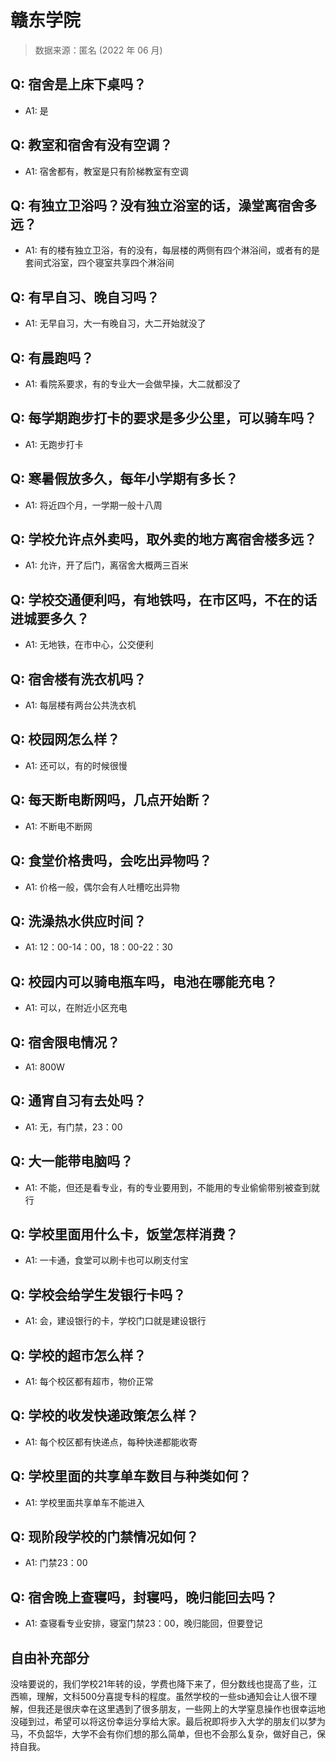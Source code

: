 # 赣东学院

> 数据来源：匿名 (2022 年 06 月)

## Q: 宿舍是上床下桌吗？

- A1: 是

## Q: 教室和宿舍有没有空调？

- A1: 宿舍都有，教室是只有阶梯教室有空调

## Q: 有独立卫浴吗？没有独立浴室的话，澡堂离宿舍多远？

- A1: 有的楼有独立卫浴，有的没有，每层楼的两侧有四个淋浴间，或者有的是套间式浴室，四个寝室共享四个淋浴间

## Q: 有早自习、晚自习吗？

- A1: 无早自习，大一有晚自习，大二开始就没了

## Q: 有晨跑吗？

- A1: 看院系要求，有的专业大一会做早操，大二就都没了

## Q: 每学期跑步打卡的要求是多少公里，可以骑车吗？

- A1: 无跑步打卡

## Q: 寒暑假放多久，每年小学期有多长？

- A1: 将近四个月，一学期一般十八周

## Q: 学校允许点外卖吗，取外卖的地方离宿舍楼多远？

- A1: 允许，开了后门，离宿舍大概两三百米

## Q: 学校交通便利吗，有地铁吗，在市区吗，不在的话进城要多久？

- A1: 无地铁，在市中心，公交便利

## Q: 宿舍楼有洗衣机吗？

- A1: 每层楼有两台公共洗衣机

## Q: 校园网怎么样？

- A1: 还可以，有的时候很慢

## Q: 每天断电断网吗，几点开始断？

- A1: 不断电不断网

## Q: 食堂价格贵吗，会吃出异物吗？

- A1: 价格一般，偶尔会有人吐槽吃出异物

## Q: 洗澡热水供应时间？

- A1: 12：00-14：00，18：00-22：30

## Q: 校园内可以骑电瓶车吗，电池在哪能充电？

- A1: 可以，在附近小区充电

## Q: 宿舍限电情况？

- A1: 800W

## Q: 通宵自习有去处吗？

- A1: 无，有门禁，23：00

## Q: 大一能带电脑吗？

- A1: 不能，但还是看专业，有的专业要用到，不能用的专业偷偷带别被查到就行

## Q: 学校里面用什么卡，饭堂怎样消费？

- A1: 一卡通，食堂可以刷卡也可以刷支付宝

## Q: 学校会给学生发银行卡吗？

- A1: 会，建设银行的卡，学校门口就是建设银行

## Q: 学校的超市怎么样？

- A1: 每个校区都有超市，物价正常

## Q: 学校的收发快递政策怎么样？

- A1: 每个校区都有快递点，每种快递都能收寄

## Q: 学校里面的共享单车数目与种类如何？

- A1: 学校里面共享单车不能进入

## Q: 现阶段学校的门禁情况如何？

- A1: 门禁23：00

## Q: 宿舍晚上查寝吗，封寝吗，晚归能回去吗？

- A1: 查寝看专业安排，寝室门禁23：00，晚归能回，但要登记

## 自由补充部分

没啥要说的，我们学校21年转的设，学费也降下来了，但分数线也提高了些，江西嘛，理解，文科500分喜提专科的程度。虽然学校的一些sb通知会让人很不理解，但我还是很庆幸在这里遇到了很多朋友，一些网上的大学窒息操作也很幸运地没碰到过，希望可以将这份幸运分享给大家。最后祝即将步入大学的朋友们以梦为马，不负韶华，大学不会有你们想的那么简单，但也不会那么复杂，做好自己，保持自我。